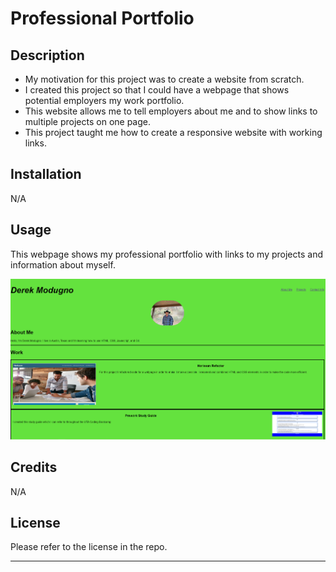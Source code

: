 # Professional Portfolio

## Description

- My motivation for this project was to create a website from scratch.
- I created this project so that I could have a webpage that shows potential employers my work portfolio.
- This website allows me to tell employers about me and to show links to multiple projects on one page.
- This project taught me how to create a responsive website with working  links.

## Installation

N/A

## Usage

This webpage shows my professional portfolio with links to my projects and information about myself.

![My Portfolio](assets/images/portfolioPage.png)

## Credits

N/A

## License

Please refer to the license in the repo.

---

